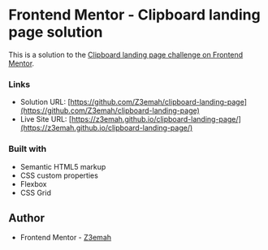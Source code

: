 # Frontend Mentor - Clipboard landing page solution

This is a solution to the [Clipboard landing page challenge on Frontend Mentor](https://www.frontendmentor.io/challenges/clipboard-landing-page-5cc9bccd6c4c91111378ecb9).



### Links

- Solution URL: [https://github.com/Z3emah/clipboard-landing-page](https://github.com/Z3emah/clipboard-landing-page)
- Live Site URL: [https://z3emah.github.io/clipboard-landing-page/](https://z3emah.github.io/clipboard-landing-page/)


### Built with

- Semantic HTML5 markup
- CSS custom properties
- Flexbox
- CSS Grid


## Author

- Frontend Mentor - [Z3emah](https://www.frontendmentor.io/profile/Z3emah)
